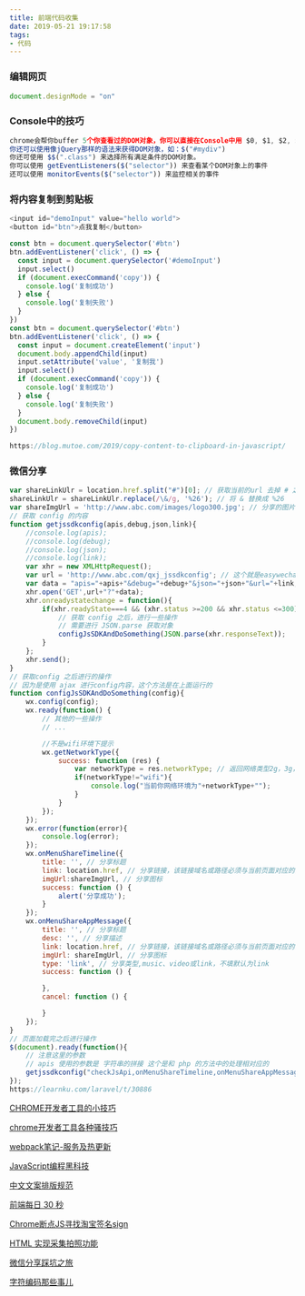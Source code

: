 ```yaml
---
title: 前端代码收集
date: 2019-05-21 19:17:58
tags:
- 代码
---
```

### 编辑网页
```javascript
document.designMode = "on"
```

### Console中的技巧
```javascript
chrome会帮你buffer 5个你查看过的DOM对象，你可以直接在Console中用 $0, $1, $2, $3, $4来访问。
你还可以使用像jQuery那样的语法来获得DOM对象，如：$("#mydiv")
你还可使用 $$(".class") 来选择所有满足条件的DOM对象。
你可以使用 getEventListeners($("selector")) 来查看某个DOM对象上的事件
还可以使用 monitorEvents($("selector")) 来监控相关的事件

```
### 将内容复制到剪贴板
```javascript
<input id="demoInput" value="hello world">
<button id="btn">点我复制</button>

const btn = document.querySelector('#btn')
btn.addEventListener('click', () => {
  const input = document.querySelector('#demoInput')
  input.select()
  if (document.execCommand('copy')) {
    console.log('复制成功')
  } else {
    console.log('复制失败')
  }
})
const btn = document.querySelector('#btn')
btn.addEventListener('click', () => {
  const input = document.createElement('input')
  document.body.appendChild(input)
  input.setAttribute('value', '复制我')
  input.select()
  if (document.execCommand('copy')) {
    console.log('复制成功')
  } else {
    console.log('复制失败')
  }
  document.body.removeChild(input)
})

https://blog.mutoe.com/2019/copy-content-to-clipboard-in-javascript/
```
### 微信分享
```javascript
var shareLinkUlr = location.href.split("#")[0]; // 获取当前的url 去掉 # 之后的部分
shareLinkUlr = shareLinkUlr.replace(/\&/g, '%26'); // 将 & 替换成 %26
var shareImgUrl = 'http://www.abc.com/images/logo300.jpg'; // 分享的图片地址
// 获取 config 的内容
function getjssdkconfig(apis,debug,json,link){
    //console.log(apis);
    //console.log(debug);
    //console.log(json);
    //console.log(link);
    var xhr = new XMLHttpRequest();
    var url = 'http://www.abc.com/qxj_jssdkconfig'; // 这个就是easywechat生成的参数
    var data = "apis="+apis+"&debug="+debug+"&json="+json+"&url="+link; // 拼接 get 参数
    xhr.open('GET',url+"?"+data);
    xhr.onreadystatechange = function(){
        if(xhr.readyState===4 && (xhr.status >=200 && xhr.status <=300)){
            // 获取 config 之后，进行一些操作
            // 需要进行 JSON.parse 获取对象
            configJsSDKAndDoSomething(JSON.parse(xhr.responseText));
        }
    };
    xhr.send();
}
// 获取config 之后进行的操作
// 因为是使用 ajax 进行config内容，这个方法是在上面运行的
function configJsSDKAndDoSomething(config){
    wx.config(config);
    wx.ready(function() {
        // 其他的一些操作
        // ...

        //不是wifi环境下提示
        wx.getNetworkType({
            success: function (res) {
                var networkType = res.networkType; // 返回网络类型2g，3g，4g，wifi
                if(networkType!="wifi"){
                    console.log("当前你网络环境为"+networkType+"");                    
                }
            }
        });
    });
    wx.error(function(error){
        console.log(error);
    });
    wx.onMenuShareTimeline({
        title: '', // 分享标题
        link: location.href, // 分享链接，该链接域名或路径必须与当前页面对应的公众号JS安全域名一致
        imgUrl:shareImgUrl, // 分享图标
        success: function () {
            alert('分享成功');
        }
    });
    wx.onMenuShareAppMessage({
        title: '', // 分享标题
        desc: '', // 分享描述
        link: location.href, // 分享链接，该链接域名或路径必须与当前页面对应的公众号JS安全域名一致
        imgUrl: shareImgUrl, // 分享图标
        type: 'link', // 分享类型,music、video或link，不填默认为link
        success: function () {

        },
        cancel: function () {

        }
    });
}
// 页面加载完之后进行操作
$(document).ready(function(){
    // 注意这里的参数
    // apis 使用的参数是 字符串的拼接 这个是和 php 的方法中的处理相对应的
    getjssdkconfig("checkJsApi,onMenuShareTimeline,onMenuShareAppMessage,onMenuShareQQ,onMenuShareWeibo,onMenuShareQZone,hideMenuItems,showMenuItems,hideAllNonBaseMenuItem,showAllNonBaseMenuItem,translateVoice,startRecord,stopRecord,onVoiceRecordEnd,playVoice,onVoicePlayEnd,pauseVoice,stopVoice,uploadVoice,downloadVoice,chooseImage,previewImage,uploadImage,downloadImage,getNetworkType,openLocation,getLocation,hideOptionMenu,showOptionMenu,closeWindow,scanQRCode,chooseWXPay,openProductSpecificView,addCard,chooseCard,openCard",false,false,shareLinkUlr);
});
https://learnku.com/laravel/t/30886
```
[CHROME开发者工具的小技巧](https://coolshell.cn/articles/17634.html)

[chrome开发者工具各种骚技巧](https://juejin.im/post/5af53823f265da0b75282b0f#heading-11)

[webpack笔记-服务及热更新](https://neuqzxy.github.io/2017/11/16/webpack%E7%AC%94%E8%AE%B0-%E6%9C%8D%E5%8A%A1%E5%8F%8A%E7%83%AD%E6%9B%B4%E6%96%B0/)

[JavaScript编程黑科技](https://zhuanlan.zhihu.com/p/28937831)

[中文文案排版规范](https://learnku.com/docs/writing-docs/typography/3957)

[前端每日 30 秒](https://github.com/pushmetop/30-seconds-for-everyday)

[Chrome断点JS寻找淘宝签名sign](https://zhangslob.github.io/2018/12/21/Chrome%E6%96%AD%E7%82%B9JS%E5%AF%BB%E6%89%BE%E6%B7%98%E5%AE%9D%E7%AD%BE%E5%90%8Dsign/)

[HTML 实现采集拍照功能](https://recordrtc.org/)

[微信分享踩坑之旅](http://nullpointer.pw/%E5%BE%AE%E4%BF%A1%E5%88%86%E4%BA%AB%E8%B8%A9%E5%9D%91%E4%B9%8B%E6%97%85.html)

[字符编码那些事儿](http://cuihuan.net/2019/05/12/%E5%AD%97%E7%AC%A6%E7%BC%96%E7%A0%81%E9%82%A3%E4%BA%9B%E4%BA%8B%E5%84%BF/)









